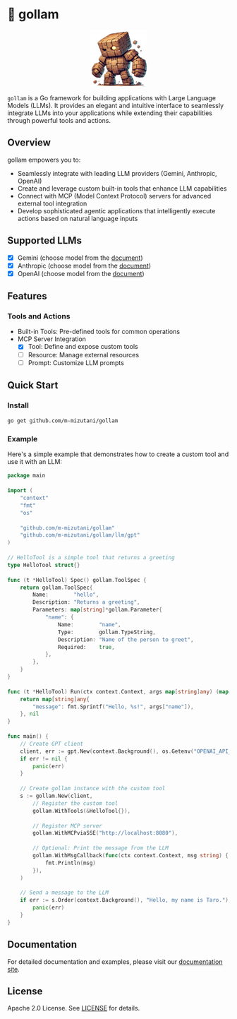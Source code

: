 # 🤖 gollam

<p align="center">
  <img src="./doc/images/logo.png" height="128" />
</p>

`gollam` is a Go framework for building applications with Large Language Models (LLMs). It provides an elegant and intuitive interface to seamlessly integrate LLMs into your applications while extending their capabilities through powerful tools and actions.

## Overview

gollam empowers you to:
- Seamlessly integrate with leading LLM providers (Gemini, Anthropic, OpenAI)
- Create and leverage custom built-in tools that enhance LLM capabilities
- Connect with MCP (Model Context Protocol) servers for advanced external tool integration
- Develop sophisticated agentic applications that intelligently execute actions based on natural language inputs

## Supported LLMs

- [x] Gemini (choose model from the [document](https://ai.google.dev/gemini-api/docs/models?hl=ja))
- [x] Anthropic (choose model from the [document](https://docs.anthropic.com/en/docs/about-claude/models/all-models))
- [x] OpenAI (choose model from the [document](https://platform.openai.com/docs/models))

## Features

### Tools and Actions

- Built-in Tools: Pre-defined tools for common operations
- MCP Server Integration
  - [x] Tool: Define and expose custom tools
  - [ ] Resource: Manage external resources
  - [ ] Prompt: Customize LLM prompts

## Quick Start

### Install

```bash
go get github.com/m-mizutani/gollam
```

### Example
Here's a simple example that demonstrates how to create a custom tool and use it with an LLM:

```go
package main

import (
	"context"
	"fmt"
	"os"

	"github.com/m-mizutani/gollam"
	"github.com/m-mizutani/gollam/llm/gpt"
)

// HelloTool is a simple tool that returns a greeting
type HelloTool struct{}

func (t *HelloTool) Spec() gollam.ToolSpec {
	return gollam.ToolSpec{
		Name:        "hello",
		Description: "Returns a greeting",
		Parameters: map[string]*gollam.Parameter{
			"name": {
				Name:        "name",
				Type:        gollam.TypeString,
				Description: "Name of the person to greet",
				Required:    true,
			},
		},
	}
}

func (t *HelloTool) Run(ctx context.Context, args map[string]any) (map[string]any, error) {
	return map[string]any{
		"message": fmt.Sprintf("Hello, %s!", args["name"]),
	}, nil
}

func main() {
	// Create GPT client
	client, err := gpt.New(context.Background(), os.Getenv("OPENAI_API_KEY"))
	if err != nil {
		panic(err)
	}

	// Create gollam instance with the custom tool
	s := gollam.New(client,
		// Register the custom tool
		gollam.WithTools(&HelloTool{}),

		// Register MCP server
		gollam.WithMCPviaSSE("http://localhost:8080"),

		// Optional: Print the message from the LLM
		gollam.WithMsgCallback(func(ctx context.Context, msg string) {
			fmt.Println(msg)
		}),
	)

	// Send a message to the LLM
	if err := s.Order(context.Background(), "Hello, my name is Taro."); err != nil {
		panic(err)
	}
}
```

## Documentation

For detailed documentation and examples, please visit our [documentation site](https://github.com/m-mizutani/gollam/tree/main/doc).

## License

Apache 2.0 License. See [LICENSE](LICENSE) for details.